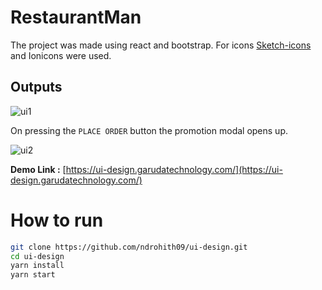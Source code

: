 # RestaurantMan 
The project was made using react and bootstrap. For icons [Sketch-icons](https://sketch-icons.netlify.app/) and Ionicons were used. 

## Outputs 

![ui1](https://firebasestorage.googleapis.com/v0/b/react-firechat-ae4bf.appspot.com/o/ui-design1.png?alt=media&token=949fe6b5-1e9b-497e-9de5-5d7d1185ed94)

On pressing the `PLACE ORDER` button the promotion modal opens up.

![ui2](https://firebasestorage.googleapis.com/v0/b/react-firechat-ae4bf.appspot.com/o/ui-design2.png?alt=media&token=8873b079-c877-4683-bddf-38923e876b43)

**Demo Link :** [https://ui-design.garudatechnology.com/](https://ui-design.garudatechnology.com/)

# How to run

``` bash
git clone https://github.com/ndrohith09/ui-design.git
cd ui-design
yarn install
yarn start
```

